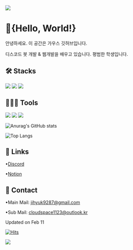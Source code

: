 <img src="https://capsule-render.vercel.app/api?type=waving&color=BDBDC8&height=150&section=header" />

# 🎉{Hello, World!} 
안녕하세요. 이 공간은 가우스 깃허브입니다.

디스코드 봇 개발 & 웹개발을 배우고 있습니다.
평범한 학생입니다.

## 🛠️ Stacks
<img src="https://img.shields.io/badge/Python-3766AB?style=flat-square&logo=Python&logoColor=white"/> <img src="https://img.shields.io/badge/Javascript-F7DF1E?style=flat-square&logo=Javascript&logoColor=white"/> <img src="https://img.shields.io/badge/Node.js-339933?style=flat-square&logo=Node.js&logoColor=white"/>

## 👨🏻‍💻 Tools
<img src="https://img.shields.io/badge/Visual Studio Code-007ACC?style=flat-square&logo=Visual Studio Code&logoColor=white"/> <img src="https://img.shields.io/badge/GitHub-181717?style=flat-square&logo=GitHub&logoColor=white"/> <img src="https://img.shields.io/badge/replit-F26207?style=flat-square&logo=replit&logoColor=white"/>

![Anurag's GitHub stats](https://github-readme-stats.vercel.app/api?username=clwlgur&show_icons=true&theme=tokyonight)

![Top Langs](https://github-readme-stats.vercel.app/api/top-langs/?username=clwlgur&layout=compact&theme=tokyonight)


## 🔗 Links
•[Discord](https://discord.com/channels/@clwlgur)

•[Notion](https://pickled-emperor-9ab.notion.site/e73cfebf5e174793a71b2e42caf59c17?pvs=4)

## 🏬 Contact
•Main Mail: jihyuk9287@gmail.com

•Sub Mail: cloudspace1123@outlook.kr

Updated on Feb 11

[![Hits](https://hits.seeyoufarm.com/api/count/incr/badge.svg?url=https%3A%2F%2Fgithub.com%2Fclwlgur&count_bg=%23859092&title_bg=%23555555&icon=&icon_color=%23E7E7E7&title=hits&edge_flat=false)](https://hits.seeyoufarm.com)

<img src="https://capsule-render.vercel.app/api?type=waving&color=BDBDC8&height=150&section=footer" />
